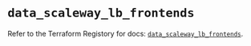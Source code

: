 # `data_scaleway_lb_frontends`

Refer to the Terraform Registory for docs: [`data_scaleway_lb_frontends`](https://registry.terraform.io/providers/scaleway/scaleway/2.22.0/docs/data-sources/lb_frontends).
